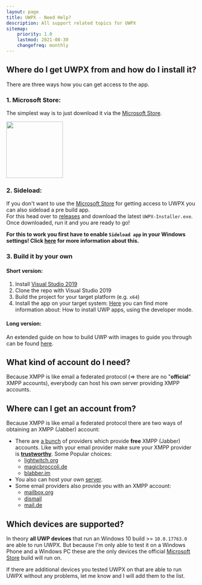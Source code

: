 ```yaml
---
layout: page
title: UWPX - Need Help?
description: All support related topics for UWPX
sitemap:
    priority: 1.0
    lastmod: 2021-08-30
    changefreq: monthly
---
```

## Where do I get UWPX from and how do I install it?
There are three ways how you can get access to the app.

### 1. Microsoft Store:
The simplest way is to just download it via the [Microsoft Store](https://www.microsoft.com/store/apps/9NW16X9JB5WV).

[<img src="https://developer.microsoft.com/en-us/store/badges/images/English_get-it-from-MS.png" width="150">](https://www.microsoft.com/de-de/p/uwpx/9n2s5v8hmvlm?ocid=badge)

### 2. Sideload:
If you don't want to use the [Microsoft Store](https://www.microsoft.com/store/apps/9NW16X9JB5WV) for getting access to UWPX you can also sideload a pre build app.  
For this head over to [releases](https://github.com/UWPX/UWPX-Client/releases) and download the latest `UWPX-Installer.exe`.  
Once downloaded, run it and you are ready to go!

**For this to work you first have to enable `Sideload app` in your Windows settings! Click [here](https://www.windowscentral.com/how-enable-windows-10-sideload-apps-outside-store) for more information about this.**

### 3. Build it by your own
#### Short version:
1. Install [Visual Studio 2019](https://www.visualstudio.com/de/downloads)
2. Clone the repo with Visual Studio 2019
3. Build the project for your target platform (e.g. `x64`)
4. Install the app on your target system:
[Here](https://docs.microsoft.com/en-us/windows/uwp/get-started/enable-your-device-for-development) you can find more information about: How to install UWP apps, using the developer mode.

#### Long version:
An extended guide on how to build UWP with images to guide you through can be found [here](https://uwpx.org/development/).

## What kind of account do I need?
Because XMPP is like email a federated protocol (=> there are no "__official__" XMPP accounts), everybody can host his own server providing XMPP accounts.

## Where can I get an account from?
Because XMPP is like email a federated protocol there are two ways of obtaining an XMPP (Jabber) account:
- There are [a bunch](https://list.jabber.at/) of providers which provide __free__ XMPP (Jabber) accounts. Like with your email provider make sure your XMPP provider is [**trustworthy**](https://xmpp.net/). Some Popular choices:
    - [lightwitch.org](https://lightwitch.org/xmpp/register)
    - [magicbroccoli.de](https://magicbroccoli.de/register/)
    - [blabber.im](https://blabber.im/en.html)
- You also can host your own [server](https://xmpp.org/software/servers.html).
- Some email providers also provide you with an XMPP account:
    - [mailbox.org](https://userforum.mailbox.org/knowledge-base/article/was-ist-jabber-xmpp)
    - [dismail](https://dismail.de/)
    - [mail.de](https://mail.de/hilfe/chat-jabber-einstellungen)

## Which devices are supported?
In theory **all UWP devices** that run an Windows 10 build >= `10.0.17763.0` are able to run UWPX.
But because I'm only able to test it on a Windows Phone and a Windows PC these are the only devices the official [Microsoft Store](https://www.microsoft.com/de-de/p/uwpx/9n2s5v8hmvlm?ocid=badge) build will run on.

If there are additional devices you tested UWPX on that are able to run UWPX without any problems, let me know and I will add them to the list.
